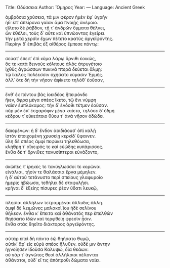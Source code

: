 Title: Οδύσσεια
Author: Ὅμηρος
Year: ––
Language: Ancient Greek  

ἀμβρόσια χρύσεια, τά μιν φέρον ἠμὲν ἐφ᾽ ὑγρὴν<br />
ἠδ᾽ ἐπ᾽ ἀπείρονα γαῖαν ἅμα πνοιῇς ἀνέμοιο.<br />
εἵλετο δὲ ῥάβδον, τῇ τ᾽ ἀνδρῶν ὄμματα θέλγει,<br />
ὧν ἐθέλει, τοὺς δ᾽ αὖτε καὶ ὑπνώοντας ἐγείρει.<br />
τὴν μετὰ χερσὶν ἔχων πέτετο κρατὺς ἀργεϊφόντης.<br />
Πιερίην δ᾽ ἐπιβὰς ἐξ αἰθέρος ἔμπεσε πόντῳ:<br />

---
σεύατ᾽ ἔπειτ᾽ ἐπὶ κῦμα λάρῳ ὄρνιθι ἐοικώς,<br />
ὅς τε κατὰ δεινοὺς κόλπους ἁλὸς ἀτρυγέτοιο<br />
ἰχθῦς ἀγρώσσων πυκινὰ πτερὰ δεύεται ἅλμῃ:<br />
τῷ ἴκελος πολέεσσιν ὀχήσατο κύμασιν Ἑρμῆς.<br />
ἀλλ᾽ ὅτε δὴ τὴν νῆσον ἀφίκετο τηλόθ᾽ ἐοῦσαν,<br />

---
ἔνθ᾽ ἐκ πόντου βὰς ἰοειδέος ἤπειρόνδε<br />
ἤιεν, ὄφρα μέγα σπέος ἵκετο, τῷ ἔνι νύμφη<br />
ναῖεν ἐυπλόκαμος: τὴν δ᾽ ἔνδοθι τέτμεν ἐοῦσαν.<br />
πῦρ μὲν ἐπ᾽ ἐσχαρόφιν μέγα καίετο, τηλόσε δ᾽ ὀδμὴ<br />
κέδρου τ᾽ εὐκεάτοιο θύου τ᾽ ἀνὰ νῆσον ὀδώδει<br />

---
δαιομένων: ἡ δ᾽ ἔνδον ἀοιδιάουσ᾽ ὀπὶ καλῇ<br />
ἱστὸν ἐποιχομένη χρυσείῃ κερκίδ᾽ ὕφαινεν.<br />
ὕλη δὲ σπέος ἀμφὶ πεφύκει τηλεθόωσα,<br />
κλήθρη τ᾽ αἴγειρός τε καὶ εὐώδης κυπάρισσος.<br />
ἔνθα δέ τ᾽ ὄρνιθες τανυσίπτεροι εὐνάζοντο,<br />

---
σκῶπές τ᾽ ἴρηκές τε τανύγλωσσοί τε κορῶναι<br />
εἰνάλιαι, τῇσίν τε θαλάσσια ἔργα μέμηλεν.<br />
ἡ δ᾽ αὐτοῦ τετάνυστο περὶ σπείους γλαφυροῖο <br />
ἡμερὶς ἡβώωσα, τεθήλει δὲ σταφυλῇσι.<br />
κρῆναι δ᾽ ἑξείης πίσυρες ῥέον ὕδατι λευκῷ,<br />

---
πλησίαι ἀλλήλων τετραμμέναι ἄλλυδις ἄλλη.<br />
ἀμφὶ δὲ λειμῶνες μαλακοὶ ἴου ἠδὲ σελίνου<br />
θήλεον. ἔνθα κ᾽ ἔπειτα καὶ ἀθάνατός περ ἐπελθὼν<br />
θηήσαιτο ἰδὼν καὶ τερφθείη φρεσὶν ᾗσιν.<br />
ἔνθα στὰς θηεῖτο διάκτορος ἀργεϊφόντης.<br />

---
αὐτὰρ ἐπεὶ δὴ πάντα ἑῷ θηήσατο θυμῷ,<br />
αὐτίκ᾽ ἄρ᾽ εἰς εὐρὺ σπέος ἤλυθεν. οὐδέ μιν ἄντην<br />
ἠγνοίησεν ἰδοῦσα Καλυψώ, δῖα θεάων:<br />
οὐ γάρ τ᾽ ἀγνῶτες θεοὶ ἀλλήλοισι πέλονται<br />
ἀθάνατοι, οὐδ᾽ εἴ τις ἀπόπροθι δώματα ναίει.<br />
